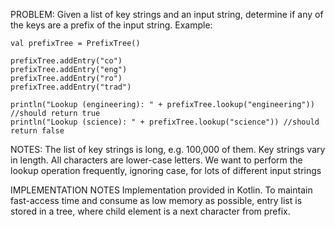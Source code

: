PROBLEM:
Given a list of key strings and an input string, determine if any of the keys are a prefix of the input string.
Example:

    val prefixTree = PrefixTree()

    prefixTree.addEntry("co")
    prefixTree.addEntry("eng")
    prefixTree.addEntry("ro")
    prefixTree.addEntry("trad")

    println("Lookup (engineering): " + prefixTree.lookup("engineering")) //should return true
    println("Lookup (science): " + prefixTree.lookup("science")) //should return false
    
NOTES: 
The list of key strings is long, e.g. 100,000 of them. Key strings vary in length. All characters are lower-case letters. We want to perform the lookup operation frequently, ignoring case, for lots of different input strings

IMPLEMENTATION NOTES
Implementation provided in Kotlin. To maintain fast-access time and consume as low memory as possible, entry list is stored in a tree, where child element is a next character from prefix.